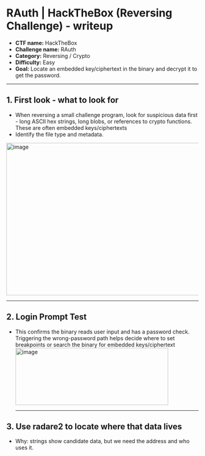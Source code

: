 # RAuth | HackTheBox (Reversing Challenge) - writeup

- **CTF name:** HackTheBox  
- **Challenge name:** RAuth  
- **Category:** Reversing / Crypto  
- **Difficulty:** Easy
- **Goal:** Locate an embedded key/ciphertext in the binary and decrypt it to get the password.

---
## 1. First look - what to look for
- When reversing a small challenge program, look for suspicious data first - long ASCII hex strings, long blobs, or references to crypto functions. These are often embedded keys/ciphertexts
- Identify the file type and metadata.
<img width="700" height="400" alt="image" src="https://github.com/user-attachments/assets/29ab9589-a7f7-4fb2-b20c-4eb19bf8ab70" />

---
## 2. Login Prompt Test
- This confirms the binary reads user input and has a password check. Triggering the wrong-password path helps decide where to set breakpoints or search the binary for embedded keys/ciphertext
  <img width="400" height="150" alt="image" src="https://github.com/user-attachments/assets/61714834-4112-4286-a335-db6df00ceaa0" />

  ---
## 3. Use radare2 to locate where that data lives
- Why: strings show candidate data, but we need the address and who uses it.
  
  
